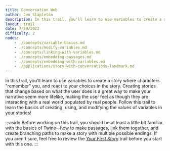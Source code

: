 ```yaml
---
title: Conversation Web
author: Jon Stapleton
description: In this trail, you'll learn to use variables to create a story where characters "remember" you, and react to your choices in the story. Creating stories that change based on what the user does is a great way to make your narrative seem more lifelike, making the user feel as though they are interacting with a real world populated by real people. Follow this trail to learn the basics of creating, using, and modifying the values of variables in your stories!
layout: trail
date: 7/29/2022
difficulty: 2
nodes:
    - ./concepts/variable-basics.md
    - ./concepts/modify-variables.md
    - ./concepts/linking-with-variables.md
    - ./concepts/embedding-passages.md
    - ./concepts/embedding-with-variables.md
    - ./applications/story-with-conversations-landmark.md
---
```


In this trail, you'll learn to use variables to create a story where characters "remember" you, and react to your choices in the story. Creating stories that change based on what the user does is a great way to make your narrative seem more lifelike, making the user feel as though they are interacting with a real world populated by real people. Follow this trail to learn the basics of creating, using, and modifying the values of variables in your stories!

:::aside
Before working on this trail, you should be at least a little bit familiar with the basics of Twine--how to make passages, link them together, and create branching paths to make a story with multiple possible endings. If you aren't sure, feel free to review the *[Your First Story](/trails/your-first-story)* trail before you start with this one.
:::

<!-- ::timeline

::location{path="variable-basics"}
::location{path="modify-variables"} 
::location{path="linking-with-variables"}
::location{path="embedding-passages"} 
::location{path="embedding-with-variables"}
::location{path="story-with-conversations-landmark"} -->
